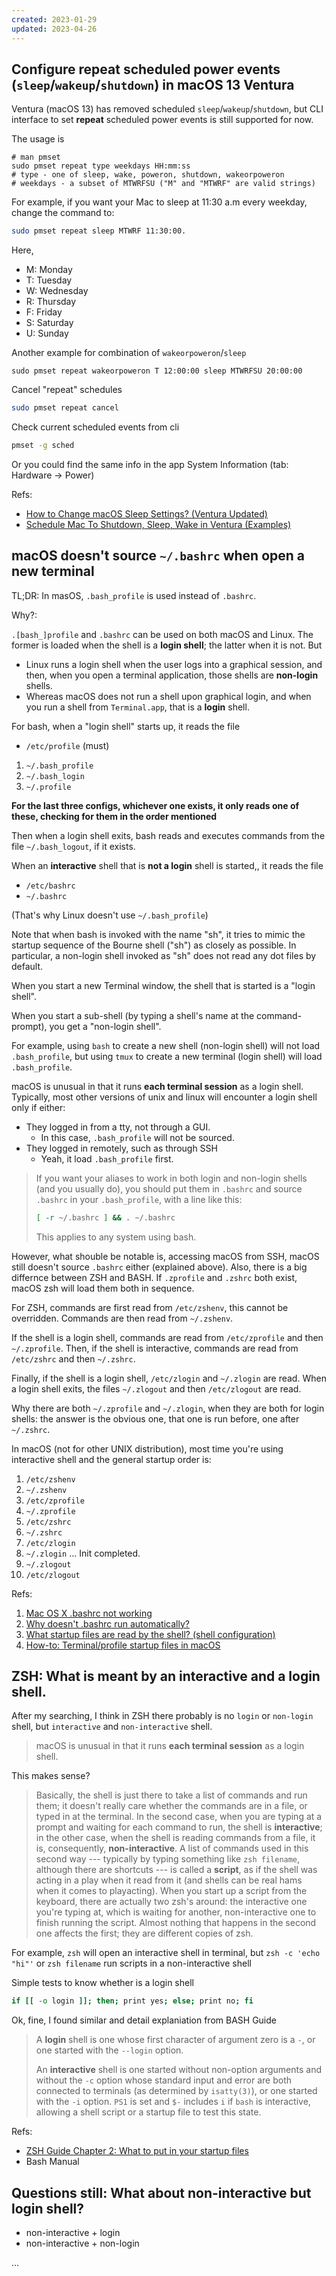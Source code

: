 ```yaml
---
created: 2023-01-29
updated: 2023-04-26
---
```


## Configure repeat scheduled power events (`sleep`/`wakeup`/`shutdown`) in macOS 13 Ventura

Ventura (macOS 13) has removed scheduled `sleep`/`wakeup`/`shutdown`, but CLI
interface to set **repeat** scheduled power events is still supported for now.

The usage is

```shell
# man pmset
sudo pmset repeat type weekdays HH:mm:ss
# type - one of sleep, wake, poweron, shutdown, wakeorpoweron
# weekdays - a subset of MTWRFSU ("M" and "MTWRF" are valid strings)
```

For example, if you want your Mac to sleep at 11:30 a.m every weekday, change
the command to:

```sh
sudo pmset repeat sleep MTWRF 11:30:00.
```

Here,

- M: Monday
- T: Tuesday
- W: Wednesday
- R: Thursday
- F: Friday
- S: Saturday
- U: Sunday

Another example for combination of `wakeorpoweron`/`sleep`

```
sudo pmset repeat wakeorpoweron T 12:00:00 sleep MTWRFSU 20:00:00
```

Cancel "repeat" schedules

```sh
sudo pmset repeat cancel
```

Check current scheduled events from cli

```sh
pmset -g sched
```

Or you could find the same info in the app System Information (tab: Hardware ->
Power)

Refs:

- [How to Change macOS Sleep Settings? (Ventura Updated)](https://iboysoft.com/news/how-to-change-macos-sleep-settings.html)
- [Schedule Mac To Shutdown, Sleep, Wake in Ventura (Examples)](https://www.howtoisolve.com/how-to-schedule-mac-turn-on-off-and-sleep-wake/)

## macOS doesn't source `~/.bashrc` when open a new terminal

TL;DR: In masOS, `.bash_profile` is used instead of `.bashrc`.

Why?:

`.[bash_]profile` and `.bashrc` can be used on both macOS and Linux. The former
is loaded when the shell is a **login shell**; the latter when it is not. But

- Linux runs a login shell when the user logs into a graphical session, and
  then, when you open a terminal application, those shells are **non-login**
  shells.
- Whereas macOS does not run a shell upon graphical login, and when you run a
  shell from `Terminal.app`, that is a **login** shell.

For bash, when a "login shell" starts up, it reads the file

- `/etc/profile` (must)

1. `~/.bash_profile`
2. `~/.bash_login`
3. `~/.profile`

**For the last three configs, whichever one exists, it only reads one of these,
checking for them in the order mentioned**

Then when a login shell exits, bash reads and executes commands from the file
`~/.bash_logout`, if it exists.

When an **interactive** shell that is **not a login** shell is started,, it
reads the file

- `/etc/bashrc`
- `~/.bashrc`

(That's why Linux doesn't use `~/.bash_profile`)

Note that when bash is invoked with the name "sh", it tries to mimic the startup
sequence of the Bourne shell ("sh") as closely as possible. In particular, a
non-login shell invoked as "sh" does not read any dot files by default.

When you start a new Terminal window, the shell that is started is a "login
shell".

When you start a sub-shell (by typing a shell's name at the command-prompt), you
get a "non-login shell".

For example, using `bash` to create a new shell (non-login shell) will not load
`.bash_profile`, but using `tmux` to create a new terminal (login shell) will
load `.bash_profile`.

macOS is unusual in that it runs **each terminal session** as a login shell.
Typically, most other versions of unix and linux will encounter a login shell
only if either:

- They logged in from a tty, not through a GUI.
  - In this case, `.bash_profile` will not be sourced.
- They logged in remotely, such as through SSH
  - Yeah, it load `.bash_profile` first.

> If you want your aliases to work in both login and non-login shells (and you
> usually do), you should put them in `.bashrc` and source `.bashrc` in your
> `.bash_profile`, with a line like this:
>
> ```bash
> [ -r ~/.bashrc ] && . ~/.bashrc
> ```
>
> This applies to any system using bash.

However, what shouble be notable is, accessing macOS from SSH, macOS still
doesn't source `.bashrc` either (explained above). Also, there is a big
differnce between ZSH and BASH. If `.zprofile` and `.zshrc` both exist, macOS
zsh will load them both in sequence.

For ZSH, commands are first read from `/etc/zshenv`, this cannot be overridden.
Commands are then read from `~/.zshenv`.

If the shell is a login shell, commands are read from `/etc/zprofile` and then
`~/.zprofile`. Then, if the shell is interactive, commands are read from
`/etc/zshrc` and then `~/.zshrc`.

Finally, if the shell is a login shell, `/etc/zlogin` and `~/.zlogin` are read.
When a login shell exits, the files `~/.zlogout` and then `/etc/zlogout` are
read.

Why there are both `~/.zprofile` and `~/.zlogin`, when they are both for login
shells: the answer is the obvious one, that one is run before, one after
`~/.zshrc`.

In macOS (not for other UNIX distribution), most time you're using interactive
shell and the general startup order is:

1. `/etc/zshenv`
2. `~/.zshenv`
3. `/etc/zprofile`
4. `~/.zprofile`
5. `/etc/zshrc`
6. `~/.zshrc`
7. `/etc/zlogin`
8. `~/.zlogin` ... Init completed.
9. `~/.zlogout`
10. `/etc/zlogout`

Refs:

1. [Mac OS X .bashrc not working](https://superuser.com/questions/244964/mac-os-x-bashrc-not-working)
2. [Why doesn't .bashrc run automatically?](https://apple.stackexchange.com/questions/12993/why-doesnt-bashrc-run-automatically)
3. [What startup files are read by the shell? (shell configuration)](http://hayne.net/MacDev/Notes/unixFAQ.html#shellStartup)
4. [How-to: Terminal/profile startup files in macOS](https://ss64.com/osx/syntax-profile.html)

## ZSH: What is meant by an interactive and a login shell.

After my searching, I think in ZSH there probably is no `login` or `non-login`
shell, but `interactive` and `non-interactive` shell.

> macOS is unusual in that it runs **each terminal session** as a login shell.

This makes sense?

> Basically, the shell is just there to take a list of commands and run them; it
> doesn't really care whether the commands are in a file, or typed in at the
> terminal. In the second case, when you are typing at a prompt and waiting for
> each command to run, the shell is **interactive**; in the other case, when the
> shell is reading commands from a file, it is, consequently,
> **non-interactive**. A list of commands used in this second way --- typically
> by typing something like `zsh filename`, although there are shortcuts --- is
> called a **script**, as if the shell was acting in a play when it read from it
> (and shells can be real hams when it comes to playacting). When you start up a
> script from the keyboard, there are actually two zsh's around: the interactive
> one you're typing at, which is waiting for another, non-interactive one to
> finish running the script. Almost nothing that happens in the second one
> affects the first; they are different copies of zsh.

For example, `zsh` will open an interactive shell in terminal, but
`zsh -c 'echo "hi"'` or `zsh filename` run scripts in a non-interactive shell

Simple tests to know whether is a login shell

```bash
if [[ -o login ]]; then; print yes; else; print no; fi
```

Ok, fine, I found similar and detail explaniation from BASH Guide

> A **login** shell is one whose first character of argument zero is a `-`, or
> one started with the `--login` option.
>
> An **interactive** shell is one started without non-option arguments and
> without the `-c` option whose standard input and error are both connected to
> terminals (as determined by `isatty(3)`), or one started with the `-i` option.
> `PS1` is set and `$-` includes `i` if `bash` is interactive, allowing a shell
> script or a startup file to test this state.

Refs:

- [ZSH Guide Chapter 2: What to put in your startup files](https://zsh.sourceforge.io/Guide/zshguide02.html)
- Bash Manual

## Questions still: What about non-interactive but login shell?

- non-interactive + login
- non-interactive + non-login

...

